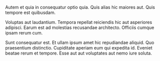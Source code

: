 Autem et quia in consequatur optio quia. Quis alias hic maiores aut. Quis tempore est quibusdam.
 Voluptas aut laudantium. Tempora repellat reiciendis hic aut asperiores adipisci. Earum est ad molestias recusandae architecto. Officiis cumque ipsam rerum cum.
 Sunt consequatur est. Et ullam ipsum amet hic repudiandae aliquid. Quo praesentium distinctio. Cupiditate aperiam eum qui expedita id. Eveniet beatae rerum et tempore. Esse aut aut voluptates aut nemo iure soluta.